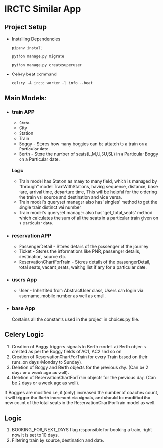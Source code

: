 # IRCTC Similar App

## Project Setup

- Installing Dependencies
  ```
  pipenv install
  ```
  ```
  python manage.py migrate
  ```
  ```
  python manage.py createsuperuser
  ```
- Celery beat command
  ```
  celery -A irctc worker -l info --beat
  ```

## Main Models:

- ### train APP

  - State
  - City
  - Station
  - Train
  - Boggy - Stores how many boggies can be attatch to a train on a Particular date.
  - Berth - Store the number of seats(L,M,U,SU,SL) in a Particular Boggy on a Particular date.

  #### Logic

  - Train model has Station as many to many field, which is managed by "through" model TrainWithStations, having sequence, distance, base fare, arrival time, departure time, This will be helpful for the ordering the train vai source and destination and vice versa.
  - Train model's queryset manager also has 'singles' method to get the single train distinct vai number.
  - Train model's queryset manager also has 'get_total_seats' method which calculates the sum of all the seats in a particular train given on a particular date.

- ### reservation APP

  - PassengerDetail - Stores details of the passenger of the journey
  - Ticket - Stores the informations like PNR, passenger details, destination, source etc.
  - ReservationChartForTrain - Stores details of the passengerDetail, total seats, vacant_seats, waiting list if any for a particular date.

- ### users App

  - User - Inhertited from AbstractUser class, Users can login via username, mobile number as well as email.

- ### base App
  Contains all the constants used in the project in choices.py file.

## Celery Logic

1. Creation of Boggy triggers signals to Berth model.
   a) Berth objects created as per the Boggy fields of AC1, AC2 and so on.
2. Creation of ReservationChartForTrain for every Train based on their runs_on days (Monday to Sunday).
3. Deletion of Boggy and Berth objects for the previous day. (Can be 2 days or a week ago as well).
4. Deletion of ReservationChartForTrain objects for the previous day. (Can be 2 days or a week ago as well).

If Boggies are modified i.e, if (only) increased the number of coaches count, it will trigger the Berth increment via signals, and should be modified the new count of the total seats in the ReservationChartForTrain model as well.

## Logic

1. BOOKING_FOR_NEXT_DAYS flag responsible for booking a train, right now it is set to 10 days.
2. Filtering train by source, destination and date.
